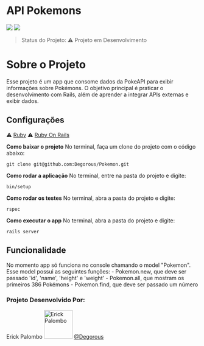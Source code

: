 # API Pokemons
 <img src="http://img.shields.io/static/v1?label=Ruby&message=3.2.2&color=red&style=for-the-badge&logo=ruby"/>
 <img src="http://img.shields.io/static/v1?label=Ruby%20On%20Rails%20&message=7.0.5&color=red&style=for-the-badge&logo=ruby"/>
 
> Status do Projeto: ⚠️ Projeto em Desenvolvimento

# Sobre o Projeto

Esse projeto é um app que consome dados da PokeAPI para exibir informações sobre Pokémons. O objetivo principal é praticar o desenvolvimento com Rails, além de aprender a integrar APIs externas e exibir dados.

## Configurações

⚠️ [Ruby](https://github.com/ruby/ruby)
⚠️ [Ruby On Rails](https://github.com/rails/rails)

**Como baixar o projeto**
No terminal, faça um clone do projeto com o código abaixo:
```
git clone git@github.com:Degorous/Pokemon.git
```

**Como rodar a aplicação**
No terminal, entre na pasta do projeto e digite:
```
bin/setup
```

**Como rodar os testes**
No terminal, abra a pasta do projeto e digite:
```
rspec
```
**Como executar o app**
No terminal, abra a pasta do projeto e digite:
```
rails server
```

## Funcionalidade

No momento app só funciona no console chamando o model "Pokemon". Esse model possui as seguintes funções:
	 - Pokemon.new, que deve ser passado 'id', 'name', 'height' e 'weight'
	 - Pokemon.all, que mostram os primeiros 386 Pokémons
	 - Pokemon.find, que deve ser passado um número

### Projeto Desenvolvido Por: 
Erick Palombo
<img src="https://github.com/Degorous.png" alt="Erick Palombo" width="75">
[@Degorous](https://github.com/Degorous)
